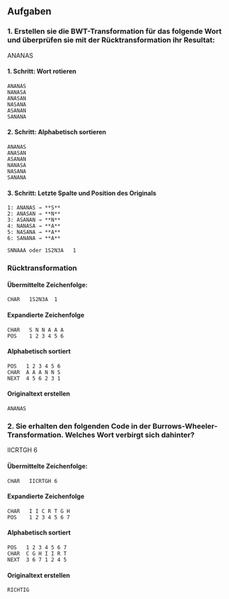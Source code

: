 ## Aufgaben

### 1. Erstellen sie die BWT-Transformation für das folgende Wort und überprüfen sie mit der Rücktransformation ihr Resultat:
ANANAS

#### 1. Schritt: Wort rotieren
```
ANANAS  
NANASA  
ANASAN  
NASANA  
ASANAN  
SANANA  
```

#### 2. Schritt: Alphabetisch sortieren
```
ANANAS
ANASAN  
ASANAN  
NANASA  
NASANA  
SANANA
``` 

#### 3. Schritt: Letzte Spalte und Position des Originals 
```
1: ANANAS → **S**  
2: ANASAN → **N**  
3: ASANAN → **N**  
4: NANASA → **A**  
5: NASANA → **A**  
6: SANANA → **A**
```

```
SNNAAA oder 1S2N3A   1
```

### Rücktransformation

#### Übermittelte Zeichenfolge:
```
CHAR   1S2N3A  1
```

#### Expandierte Zeichenfolge
```
CHAR   S N N A A A 
POS    1 2 3 4 5 6
```

#### Alphabetisch sortiert
```
POS   1 2 3 4 5 6 
CHAR  A A A N N S
NEXT  4 5 6 2 3 1
```

#### Originaltext erstellen
```
ANANAS
```



### 2. Sie erhalten den folgenden Code in der Burrows-Wheeler-Transformation. Welches Wort verbirgt sich dahinter?
IICRTGH 6


#### Übermittelte Zeichenfolge:
```
CHAR   IICRTGH 6
```

#### Expandierte Zeichenfolge
```
CHAR   I I C R T G H
POS    1 2 3 4 5 6 7
```

#### Alphabetisch sortiert
```
POS   1 2 3 4 5 6 7
CHAR  C G H I I R T
NEXT  3 6 7 1 2 4 5
```

#### Originaltext erstellen
```
RICHTIG
```
